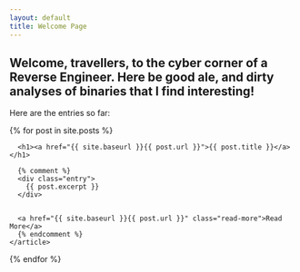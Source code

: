 ```yaml
---
layout: default
title: Welcome Page
---
```


## Welcome, travellers, to the cyber corner of a Reverse Engineer. Here be good ale, and dirty analyses of binaries that I find interesting!

Here are the entries so far: 

<div class="posts">
  {% for post in site.posts %}
    <article class="post">

      <h1><a href="{{ site.baseurl }}{{ post.url }}">{{ post.title }}</a></h1>

      {% comment %}
      <div class="entry">
        {{ post.excerpt }}
      </div>
      
      
      <a href="{{ site.baseurl }}{{ post.url }}" class="read-more">Read More</a>
      {% endcomment %}
    </article>
  {% endfor %}
</div>



